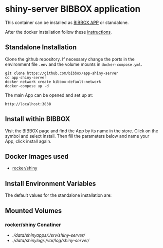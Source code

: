 # shiny-server BIBBOX application

This container can be installed as [BIBBOX APP](https://bibbox.readthedocs.io/en/latest/ "BIBBOX App Store") or standalone. 

After the docker installation follow these [instructions](INSTALL-APP.md).

## Standalone Installation 

Clone the github repository. If necessary change the ports in the environment file `.env` and the volume mounts in `docker-compose.yml`.

```
git clone https://github.com/bibbox/app-shiny-server
cd app-shiny-server
docker network create bibbox-default-network
docker-compose up -d
```

The main App can be opened and set up at:
```
http://localhost:3838
```

## Install within BIBBOX

Visit the BIBBOX page and find the App by its name in the store. Click on the symbol and select install. Then fill the parameters below and name your App, click install again.

## Docker Images used
  - [rocker/shiny](https://hub.docker.com/r/rocker/shiny) 


 
## Install Environment Variables

  
The default values for the standalone installation are:

  
## Mounted Volumes
### rocker/shiny Conatiner
  - *./data/shinyapps/:/srv/shiny-server/*
  - *./data/shinylog/:/var/log/shiny-server/*

